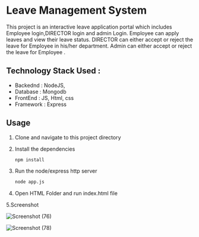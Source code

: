 # Leave Management System

This project is an interactive leave application portal which includes Employee login,DIRECTOR login and admin Login. Employee can apply leaves and view their leave status. DIRECTOR can either accept or reject the leave for Employee in his/her department. Admin can either accept or reject the leave for Employee .

## Technology Stack Used :

- Backednd : NodeJS,
- Database : Mongodb
- FrontEnd : JS, Html, css
- Framework : Express

## Usage

1. Clone and navigate to this project directory

2. Install the dependencies

   ```bash
   npm install
   ```

3. Run the node/express http server
   ```bash
   node app.js
   ```
4. Open HTML Folder and run index.html file

5.Screenshot

![Screenshot (76)](https://user-images.githubusercontent.com/28379493/145877692-95e8bb6e-4004-4004-9a56-ec486434ba56.png)

![Screenshot (78)](https://user-images.githubusercontent.com/28379493/145877730-75e4ed10-d28d-4476-b5ad-ec03cc81e3d0.png)

